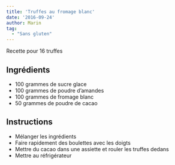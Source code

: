 ```yaml
---
title: 'Truffes au fromage blanc'
date: '2016-09-24'
author: Marin
tag: 
  - "Sans gluten"
---
```

Recette pour 16 truffes

## Ingrédients
- 100 grammes de sucre glace
- 100 grammes de poudre d’amandes
- 100 grammes de fromage blanc
- 50 grammes de poudre de cacao

## Instructions
- Mélanger les ingrédients
- Faire rapidement des boulettes avec les doigts
- Mettre du cacao dans une assiette et rouler les truffes dedans
- Mettre au réfrigérateur

